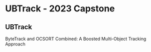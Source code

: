 # UBTrack - 2023 Capstone
## UBTrack
ByteTrack and OCSORT Combined: A Boosted Multi-Object Tracking Approach
